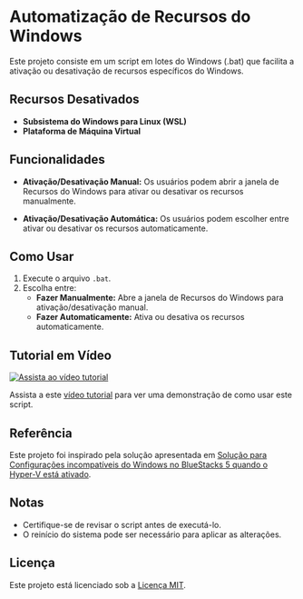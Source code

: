 # Automatização de Recursos do Windows

Este projeto consiste em um script em lotes do Windows (.bat) que facilita a ativação ou desativação de recursos específicos do Windows.

## Recursos Desativados

- **Subsistema do Windows para Linux (WSL)**
- **Plataforma de Máquina Virtual**

## Funcionalidades

- **Ativação/Desativação Manual:** Os usuários podem abrir a janela de Recursos do Windows para ativar ou desativar os recursos manualmente.

- **Ativação/Desativação Automática:** Os usuários podem escolher entre ativar ou desativar os recursos automaticamente.

## Como Usar

1. Execute o arquivo `.bat`.
2. Escolha entre:
   - **Fazer Manualmente:** Abre a janela de Recursos do Windows para ativação/desativação manual.
   - **Fazer Automaticamente:** Ativa ou desativa os recursos automaticamente.

## Tutorial em Vídeo

[![Assista ao vídeo tutorial](https://upload.wikimedia.org/wikipedia/commons/thumb/b/b8/YouTube_play_button_icon_%282013%E2%80%932017%29.svg/640px-YouTube_play_button_icon_%282013%E2%80%932017%29.svg.png)](https://youtu.be/LdNevoW5wWU?si=UY1ZOqcnMJEOAKOc)

Assista a este [vídeo tutorial](https://youtu.be/LdNevoW5wWU?si=UY1ZOqcnMJEOAKOc) para ver uma demonstração de como usar este script.

## Referência

Este projeto foi inspirado pela solução apresentada em [Solução para Configurações incompatíveis do Windows no BlueStacks 5 quando o Hyper-V está ativado](https://support.bluestacks.com/hc/pt-br/articles/4409852112781-Solu%C3%A7%C3%A3o-para-Configura%C3%A7%C3%B5es-incompat%C3%ADveis-do-Windows-no-BlueStacks-5-quando-o-Hyper-V-est%C3%A1-ativado?locale=pt-br).


## Notas

- Certifique-se de revisar o script antes de executá-lo.
- O reinício do sistema pode ser necessário para aplicar as alterações.

## Licença

Este projeto está licenciado sob a [Licença MIT](https://opensource.org/licenses/MIT).
